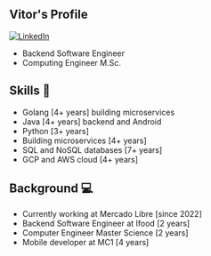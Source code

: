 ## Vitor's Profile

[![LinkedIn](https://img.shields.io/badge/LinkedIn-0077B5?style=for-the-badge&logo=linkedin&logoColor=white)](https://www.linkedin.com/in/vitor-hm-rodrigues/)

- Backend Software Engineer 
- Computing Engineer M.Sc.

## Skills 🧠

- Golang [4+ years] building microservices
- Java [4+ years] backend and Android
- Python [3+ years]
- Building microservices [4+ years]
- SQL and NoSQL databases [7+ years]
- GCP and AWS cloud [4+ years]

## Background  💻

- Currently working at Mercado Libre [since 2022]
- Backend Software Engineer at Ifood [2 years]
- Computer Engineer Master Science [2 years]
- Mobile developer at MC1 [4 years]
